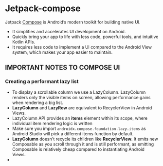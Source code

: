 # Jetpack-compose
Jetpack [Compose](https://developer.android.com/jetpack/compose) is Android’s modern toolkit for building native UI. 
- It simplifies and accelerates UI development on Android. 
- Quickly bring your app to life with less code, powerful tools, and intuitive Kotlin APIs.
- It requires less code to implement a UI compared to the Android View system, which makes your app easier to maintain.

## IMPORTANT NOTES TO COMPOSE UI

###  Creating a performant lazy list
- To display a scrollable column we use a LazyColumn. LazyColumn renders only the visible items on screen, allowing performance gains when rendering a big list.
- **LazyColumn** and **LazyRow** are equivalent to RecyclerView in Android Views.
- LazyColumn API provides an **items** element within its scope, where individual item rendering logic is written
- Make sure you import `androidx.compose.foundation.lazy.items`
  as Android Studio will pick a different items function by default.
- **LazyColumn** doesn't recycle its children like **RecyclerView**. It emits new Composable as you scroll through it and is still performant, 
  as emitting Composable is relatively cheap compared to instantiating Android Views.
- 
